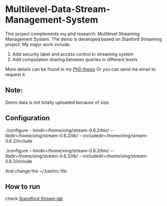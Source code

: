 # Multilevel-Data-Stream-Management-System

This project complements my phd research: Multilevel Streaming Management System. The demo is developed based on Stanford Streaming project. My major work include:

1. Add security label and access control in streaming system
2. Add computation sharing between queries in different levels

More details can be found in my [PhD thesis](http://discovery.library.colostate.edu/Record/DigiTool246397)
Or you can send me email to request it.

## Note:

Demo data is not totally uploaded because of size. 

## Configuration

./configure --bindir=/home/xing/stream-0.6.2/bin/ --libdir=/home/xing/stream-0.6.2/lib/  --includedir=/home/xing/stream-0.6.2/include 

./configure --bindir=/home/xing/stream-0.6.3/bin/ --libdir=/home/xing/stream-0.6.3/lib/  --includedir=/home/xing/stream-0.6.3/include 

And change the ~/.bashrc file.

## How to run

check [Standford Stream lab](http://infolab.stanford.edu/stream/)
